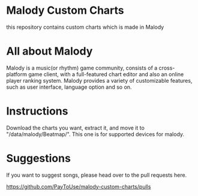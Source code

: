 # Malody Custom Charts

this repository contains custom charts which is made in Malody

# All about Malody

Malody is a music(or rhythm) game community, consists of a cross-platform game client, with a full-featured chart editor and also an online player ranking system. Malody provides a variety of customizable features, such as user interface, language option and so on.

# Instructions

Download the charts you want, extract it, and move it to "/data/malody/Beatmap/". This one is for supported devices for malody.

# Suggestions

If you want to suggest songs, please head over to the pull requests here.

https://github.com/PayToUse/malody-custom-charts/pulls
